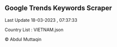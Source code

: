 

## Google Trends Keywords Scraper 
 
Last Update 18-03-2023 , 07:37:33

Country List :
VIETNAM.json



© Abdul Muttaqin 
